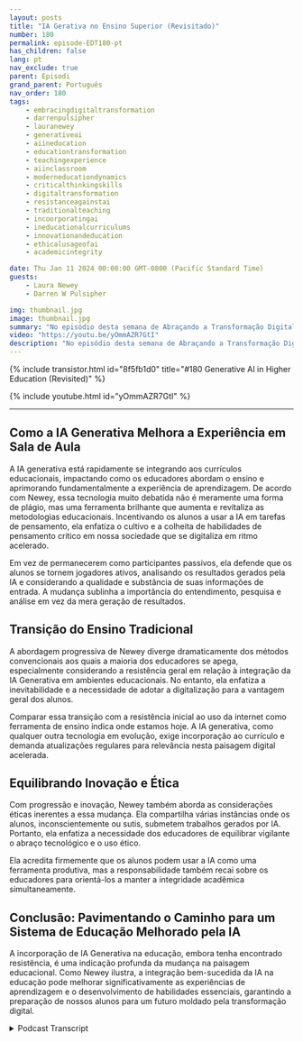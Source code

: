 ```yaml
---
layout: posts
title: "IA Gerativa no Ensino Superior (Revisitado)"
number: 180
permalink: episode-EDT180-pt
has_children: false
lang: pt
nav_exclude: true
parent: Episodi
grand_parent: Português
nav_order: 180
tags:
    - embracingdigitaltransformation
    - darrenpulsipher
    - lauranewey
    - generativeai
    - aiineducation
    - educationtransformation
    - teachingexperience
    - aiinclassroom
    - moderneducationdynamics
    - criticalthinkingskills
    - digitaltransformation
    - resistanceagainstai
    - traditionalteaching
    - incoorporatingai
    - ineducationalcurriculums
    - innovationandeducation
    - ethicalusageofai
    - academicintegrity

date: Thu Jan 11 2024 00:00:00 GMT-0800 (Pacific Standard Time)
guests:
    - Laura Newey
    - Darren W Pulsipher

img: thumbnail.jpg
image: thumbnail.jpg
summary: "No episódio desta semana de Abraçando a Transformação Digital, Darren Pulsipher entrevista a palestrante convidada Laura Newey sobre sua fascinante jornada pelo mundo emergente e crítico da IA Generativa, particularmente no setor educacional. Cobrindo a transformação de sua experiência de ensino e enriquecendo os resultados de aprendizado de seus alunos por meio da IA, ela analisou extensivamente como se adaptar às dinâmicas modernas da educação."
video: "https://youtu.be/yOmmAZR7GtI"
description: "No episódio desta semana de Abraçando a Transformação Digital, Darren Pulsipher entrevista a palestrante convidada Laura Newey sobre sua fascinante jornada pelo mundo emergente e crítico da IA Generativa, particularmente no setor educacional. Cobrindo a transformação de sua experiência de ensino e enriquecendo os resultados de aprendizado de seus alunos por meio da IA, ela analisou extensivamente como se adaptar às dinâmicas modernas da educação."
---
```


<div>
{% include transistor.html id="8f5fb1d0" title="#180 Generative AI in Higher Education (Revisited)" %}

{% include youtube.html id="yOmmAZR7GtI" %}
</div>

---

## Como a IA Generativa Melhora a Experiência em Sala de Aula

A IA generativa está rapidamente se integrando aos currículos educacionais, impactando como os educadores abordam o ensino e aprimorando fundamentalmente a experiência de aprendizagem. De acordo com Newey, essa tecnologia muito debatida não é meramente uma forma de plágio, mas uma ferramenta brilhante que aumenta e revitaliza as metodologias educacionais. Incentivando os alunos a usar a IA em tarefas de pensamento, ela enfatiza o cultivo e a colheita de habilidades de pensamento crítico em nossa sociedade que se digitaliza em ritmo acelerado.

Em vez de permanecerem como participantes passivos, ela defende que os alunos se tornem jogadores ativos, analisando os resultados gerados pela IA e considerando a qualidade e substância de suas informações de entrada. A mudança sublinha a importância do entendimento, pesquisa e análise em vez da mera geração de resultados.

## Transição do Ensino Tradicional

A abordagem progressiva de Newey diverge dramaticamente dos métodos convencionais aos quais a maioria dos educadores se apega, especialmente considerando a resistência geral em relação à integração da IA Generativa em ambientes educacionais. No entanto, ela enfatiza a inevitabilidade e a necessidade de adotar a digitalização para a vantagem geral dos alunos.

Comparar essa transição com a resistência inicial ao uso da internet como ferramenta de ensino indica onde estamos hoje. A IA generativa, como qualquer outra tecnologia em evolução, exige incorporação ao currículo e demanda atualizações regulares para relevância nesta paisagem digital acelerada.

## Equilibrando Inovação e Ética

Com progressão e inovação, Newey também aborda as considerações éticas inerentes a essa mudança. Ela compartilha várias instâncias onde os alunos, inconscientemente ou sutis, submetem trabalhos gerados por IA. Portanto, ela enfatiza a necessidade dos educadores de equilibrar vigilante o abraço tecnológico e o uso ético.

Ela acredita firmemente que os alunos podem usar a IA como uma ferramenta produtiva, mas a responsabilidade também recai sobre os educadores para orientá-los a manter a integridade acadêmica simultaneamente.

## Conclusão: Pavimentando o Caminho para um Sistema de Educação Melhorado pela IA

A incorporação de IA Generativa na educação, embora tenha encontrado resistência, é uma indicação profunda da mudança na paisagem educacional. Como Newey ilustra, a integração bem-sucedida da IA na educação pode melhorar significativamente as experiências de aprendizagem e o desenvolvimento de habilidades essenciais, garantindo a preparação de nossos alunos para um futuro moldado pela transformação digital.



<details>
<summary> Podcast Transcript </summary>

<p></p>

</details>
